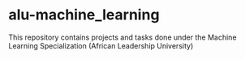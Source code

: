 # alu-machine_learning
This repository contains projects and tasks done under the Machine Learning Specialization (African Leadership University)
